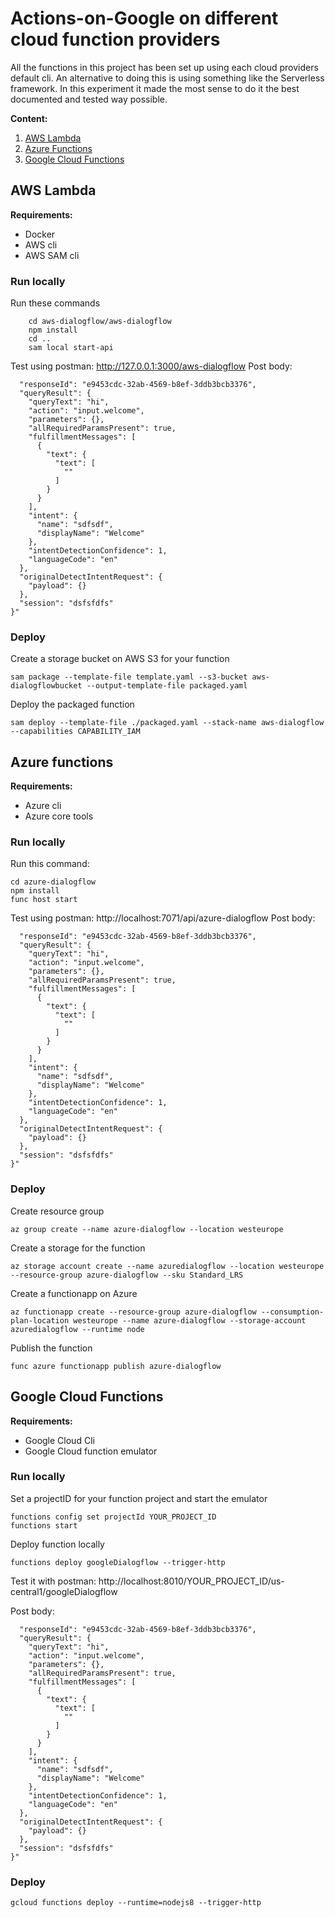# Actions-on-Google on different cloud function providers

All the functions in this project has been set up using each cloud providers default cli. An alternative to doing this is using something like the Serverless framework. In this experiment it made the most sense to do it the best documented and tested way possible.


**Content:**
1. [AWS Lambda](#aws-lambda)
2. [Azure Functions](#azure-functions)
3. [Google Cloud Functions](#google-cloud-functions)

## AWS Lambda

**Requirements:**
- Docker
- AWS cli
- AWS SAM cli

### Run locally
Run these commands
```
    cd aws-dialogflow/aws-dialogflow
    npm install
    cd ..
    sam local start-api
```
Test using postman:
http://127.0.0.1:3000/aws-dialogflow
Post body: 
```"{
  "responseId": "e9453cdc-32ab-4569-b8ef-3ddb3bcb3376",
  "queryResult": {
    "queryText": "hi",
    "action": "input.welcome",
    "parameters": {},
    "allRequiredParamsPresent": true,
    "fulfillmentMessages": [
      {
        "text": {
          "text": [
            ""
          ]
        }
      }
    ],
    "intent": {
      "name": "sdfsdf",
      "displayName": "Welcome"
    },
    "intentDetectionConfidence": 1,
    "languageCode": "en"
  },
  "originalDetectIntentRequest": {
    "payload": {}
  },
  "session": "dsfsfdfs"
}"
```

### Deploy
Create a storage bucket on AWS S3 for your function
```
sam package --template-file template.yaml --s3-bucket aws-dialogflowbucket --output-template-file packaged.yaml
```

Deploy the packaged function
```
sam deploy --template-file ./packaged.yaml --stack-name aws-dialogflow --capabilities CAPABILITY_IAM
```

## Azure functions
**Requirements:**
- Azure cli
- Azure core tools

### Run locally
Run this command:
```
cd azure-dialogflow
npm install
func host start
```

Test using postman:
http://localhost:7071/api/azure-dialogflow
Post body: 
```"{
  "responseId": "e9453cdc-32ab-4569-b8ef-3ddb3bcb3376",
  "queryResult": {
    "queryText": "hi",
    "action": "input.welcome",
    "parameters": {},
    "allRequiredParamsPresent": true,
    "fulfillmentMessages": [
      {
        "text": {
          "text": [
            ""
          ]
        }
      }
    ],
    "intent": {
      "name": "sdfsdf",
      "displayName": "Welcome"
    },
    "intentDetectionConfidence": 1,
    "languageCode": "en"
  },
  "originalDetectIntentRequest": {
    "payload": {}
  },
  "session": "dsfsfdfs"
}"
```

### Deploy
Create resource group
```
az group create --name azure-dialogflow --location westeurope
```

Create a storage for the function
```
az storage account create --name azuredialogflow --location westeurope --resource-group azure-dialogflow --sku Standard_LRS
```

Create a functionapp on Azure
```
az functionapp create --resource-group azure-dialogflow --consumption-plan-location westeurope --name azure-dialogflow --storage-account azuredialogflow --runtime node
```

Publish the function
```
func azure functionapp publish azure-dialogflow
```

## Google Cloud Functions

**Requirements:**
- Google Cloud Cli
- Google Cloud function emulator

### Run locally
Set a projectID for your function project and start the emulator
```
functions config set projectId YOUR_PROJECT_ID
functions start
```
Deploy function locally
```
functions deploy googleDialogflow --trigger-http
```
Test it with postman:
http://localhost:8010/YOUR_PROJECT_ID/us-central1/googleDialogflow

Post body: 
```"{
  "responseId": "e9453cdc-32ab-4569-b8ef-3ddb3bcb3376",
  "queryResult": {
    "queryText": "hi",
    "action": "input.welcome",
    "parameters": {},
    "allRequiredParamsPresent": true,
    "fulfillmentMessages": [
      {
        "text": {
          "text": [
            ""
          ]
        }
      }
    ],
    "intent": {
      "name": "sdfsdf",
      "displayName": "Welcome"
    },
    "intentDetectionConfidence": 1,
    "languageCode": "en"
  },
  "originalDetectIntentRequest": {
    "payload": {}
  },
  "session": "dsfsfdfs"
}"
```

### Deploy
```
gcloud functions deploy --runtime=nodejs8 --trigger-http
```
